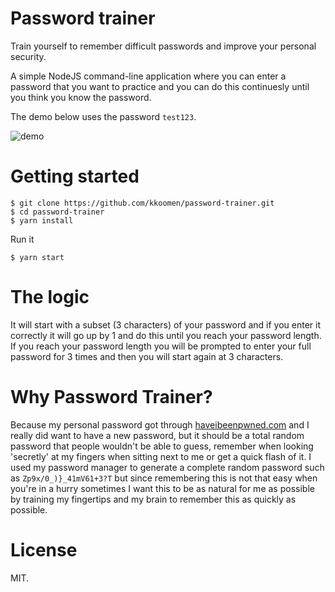 # Password trainer

Train yourself to remember difficult passwords and improve your personal
security.

A simple NodeJS command-line application where you can enter a password that you
want to practice and you can do this continuesly until you think you know the
password.

The demo below uses the password `test123`.

![demo](demo.gif)

# Getting started

```
$ git clone https://github.com/kkoomen/password-trainer.git
$ cd password-trainer
$ yarn install
```

Run it

```
$ yarn start
```

# The logic

It will start with a subset (3 characters) of your password and if you enter it
correctly it will go up by 1 and do this until you reach your password length.
If you reach your password length you will be prompted to enter your full
password for 3 times and then you will start again at 3 characters.

# Why Password Trainer?

Because my personal password got through
[haveibeenpwned.com](https://haveibeenpwned.com/) and I really did want to have
a new password, but it should be a total random password that people wouldn't be
able to guess, remember when looking 'secretly' at my fingers when sitting next
to me or get a quick flash of it. I used my password manager to generate a
complete random password such as `Zp9x/0_)}_41mV61+3?T` but since remembering
this is not that easy when you're in a hurry sometimes I want this to be as
natural for me as possible by training my fingertips and my brain to remember
this as quickly as possible.

# License

MIT.
